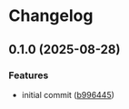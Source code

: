 # Changelog

## 0.1.0 (2025-08-28)


### Features

* initial commit ([b996445](https://github.com/OscillateLabsLLC/skill-musicassistant/commit/b996445019deca97b69b257ad249db28cafbd694))
